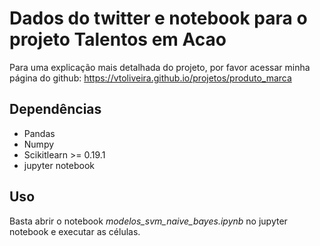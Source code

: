 # Dados do twitter e notebook para o projeto Talentos em Acao

Para uma explicação mais detalhada do projeto, por favor acessar minha página do github: https://vtoliveira.github.io/projetos/produto_marca

## Dependências
 - Pandas
 - Numpy
 - Scikitlearn >= 0.19.1
 - jupyter notebook
 
 ## Uso
 
 Basta abrir o notebook *modelos_svm_naive_bayes.ipynb* no jupyter notebook e executar as células.
 
 
 
